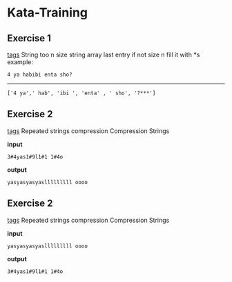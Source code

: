 # Kata-Training

## Exercise 1

[tags](Dif:8,Topic:[String,Arrays])
String too n size string array
last entry if not size n fill it with \*s
example:

```
4 ya habibi enta sho?
```

---

```
['4 ya',' hab', 'ibi ', 'enta' , ' sho', '?***']
```

## Exercise 2

[tags](Dif:2,Topic:[String,Decompression,])
Repeated strings compression Compression Strings

**input**

```
3#4yas1#9l1#1 1#4o
```

**output**

```
yasyasyasyaslllllllll oooo
```

## Exercise 2

[tags](Dif:8,Topic:[String,Compression,])
Repeated strings compression Compression Strings

**input**

```
yasyasyasyaslllllllll oooo
```

**output**

```
3#4yas1#9l1#1 1#4o
```
